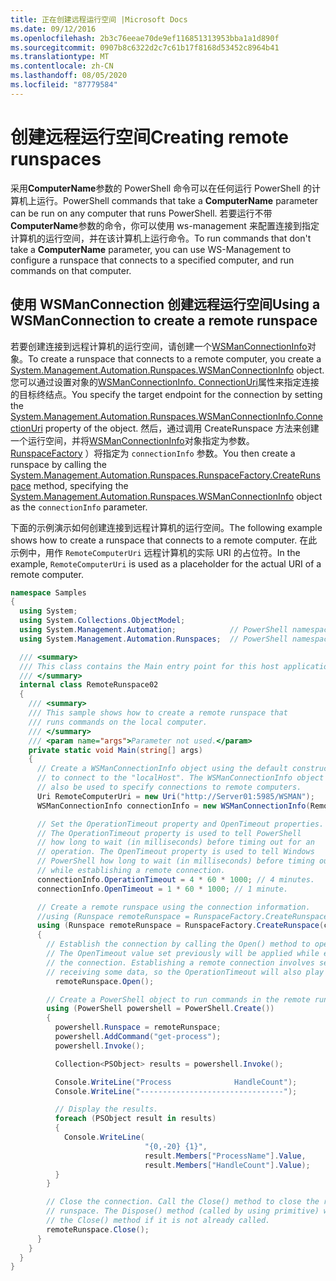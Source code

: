 ```yaml
---
title: 正在创建远程运行空间 |Microsoft Docs
ms.date: 09/12/2016
ms.openlocfilehash: 2b3c76eeae70de9ef116851313953bba1a1d890f
ms.sourcegitcommit: 0907b8c6322d2c7c61b17f8168d53452c8964b41
ms.translationtype: MT
ms.contentlocale: zh-CN
ms.lasthandoff: 08/05/2020
ms.locfileid: "87779584"
---
```

# <a name="creating-remote-runspaces"></a><span data-ttu-id="da3ef-102">创建远程运行空间</span><span class="sxs-lookup"><span data-stu-id="da3ef-102">Creating remote runspaces</span></span>

<span data-ttu-id="da3ef-103">采用**ComputerName**参数的 PowerShell 命令可以在任何运行 PowerShell 的计算机上运行。</span><span class="sxs-lookup"><span data-stu-id="da3ef-103">PowerShell commands that take a **ComputerName** parameter can be run on any computer that runs PowerShell.</span></span> <span data-ttu-id="da3ef-104">若要运行不带**ComputerName**参数的命令，你可以使用 ws-management 来配置连接到指定计算机的运行空间，并在该计算机上运行命令。</span><span class="sxs-lookup"><span data-stu-id="da3ef-104">To run commands that don't take a **ComputerName** parameter, you can use WS-Management to configure a runspace that connects to a specified computer, and run commands on that computer.</span></span>

## <a name="using-a-wsmanconnection-to-create-a-remote-runspace"></a><span data-ttu-id="da3ef-105">使用 WSManConnection 创建远程运行空间</span><span class="sxs-lookup"><span data-stu-id="da3ef-105">Using a WSManConnection to create a remote runspace</span></span>

 <span data-ttu-id="da3ef-106">若要创建连接到远程计算机的运行空间，请创建一个[WSManConnectionInfo](/dotnet/api/System.Management.Automation.Runspaces.WSManConnectionInfo)对象。</span><span class="sxs-lookup"><span data-stu-id="da3ef-106">To create a runspace that connects to a remote computer, you create a [System.Management.Automation.Runspaces.WSManConnectionInfo](/dotnet/api/System.Management.Automation.Runspaces.WSManConnectionInfo) object.</span></span> <span data-ttu-id="da3ef-107">您可以通过设置对象的[WSManConnectionInfo. ConnectionUri](/dotnet/api/System.Management.Automation.Runspaces.WSManConnectionInfo.ConnectionUri)属性来指定连接的目标终结点。</span><span class="sxs-lookup"><span data-stu-id="da3ef-107">You specify the target endpoint for the connection by setting the [System.Management.Automation.Runspaces.WSManConnectionInfo.ConnectionUri](/dotnet/api/System.Management.Automation.Runspaces.WSManConnectionInfo.ConnectionUri) property of the object.</span></span> <span data-ttu-id="da3ef-108">然后，通过调用 CreateRunspace 方法来创建一个运行空间，并将[WSManConnectionInfo](/dotnet/api/System.Management.Automation.Runspaces.WSManConnectionInfo)对象指定为参数。 [RunspaceFactory](/dotnet/api/System.Management.Automation.Runspaces.RunspaceFactory.CreateRunspace) ）将指定为 `connectionInfo` 参数。</span><span class="sxs-lookup"><span data-stu-id="da3ef-108">You then create a runspace by calling the [System.Management.Automation.Runspaces.RunspaceFactory.CreateRunspace](/dotnet/api/System.Management.Automation.Runspaces.RunspaceFactory.CreateRunspace) method, specifying the [System.Management.Automation.Runspaces.WSManConnectionInfo](/dotnet/api/System.Management.Automation.Runspaces.WSManConnectionInfo) object as the `connectionInfo` parameter.</span></span>

 <span data-ttu-id="da3ef-109">下面的示例演示如何创建连接到远程计算机的运行空间。</span><span class="sxs-lookup"><span data-stu-id="da3ef-109">The following example shows how to create a runspace that connects to a remote computer.</span></span> <span data-ttu-id="da3ef-110">在此示例中，用作 `RemoteComputerUri` 远程计算机的实际 URI 的占位符。</span><span class="sxs-lookup"><span data-stu-id="da3ef-110">In the example, `RemoteComputerUri` is used as a placeholder for the actual URI of a remote computer.</span></span>

```csharp
namespace Samples
{
  using System;
  using System.Collections.ObjectModel;
  using System.Management.Automation;            // PowerShell namespace.
  using System.Management.Automation.Runspaces;  // PowerShell namespace.

  /// <summary>
  /// This class contains the Main entry point for this host application.
  /// </summary>
  internal class RemoteRunspace02
  {
    /// <summary>
    /// This sample shows how to create a remote runspace that
    /// runs commands on the local computer.
    /// </summary>
    /// <param name="args">Parameter not used.</param>
    private static void Main(string[] args)
    {
      // Create a WSManConnectionInfo object using the default constructor
      // to connect to the "localHost". The WSManConnectionInfo object can
      // also be used to specify connections to remote computers.
      Uri RemoteComputerUri = new Uri("http://Server01:5985/WSMAN");
      WSManConnectionInfo connectionInfo = new WSManConnectionInfo(RemoteComputerUri);

      // Set the OperationTimeout property and OpenTimeout properties.
      // The OperationTimeout property is used to tell PowerShell
      // how long to wait (in milliseconds) before timing out for an
      // operation. The OpenTimeout property is used to tell Windows
      // PowerShell how long to wait (in milliseconds) before timing out
      // while establishing a remote connection.
      connectionInfo.OperationTimeout = 4 * 60 * 1000; // 4 minutes.
      connectionInfo.OpenTimeout = 1 * 60 * 1000; // 1 minute.

      // Create a remote runspace using the connection information.
      //using (Runspace remoteRunspace = RunspaceFactory.CreateRunspace())
      using (Runspace remoteRunspace = RunspaceFactory.CreateRunspace(connectionInfo))
      {
        // Establish the connection by calling the Open() method to open the runspace.
        // The OpenTimeout value set previously will be applied while establishing
        // the connection. Establishing a remote connection involves sending and
        // receiving some data, so the OperationTimeout will also play a role in this process.
          remoteRunspace.Open();

        // Create a PowerShell object to run commands in the remote runspace.
        using (PowerShell powershell = PowerShell.Create())
        {
          powershell.Runspace = remoteRunspace;
          powershell.AddCommand("get-process");
          powershell.Invoke();

          Collection<PSObject> results = powershell.Invoke();

          Console.WriteLine("Process              HandleCount");
          Console.WriteLine("--------------------------------");

          // Display the results.
          foreach (PSObject result in results)
          {
            Console.WriteLine(
                              "{0,-20} {1}",
                              result.Members["ProcessName"].Value,
                              result.Members["HandleCount"].Value);
          }
        }

        // Close the connection. Call the Close() method to close the remote
        // runspace. The Dispose() method (called by using primitive) will call
        // the Close() method if it is not already called.
        remoteRunspace.Close();
      }
    }
  }
}
```
